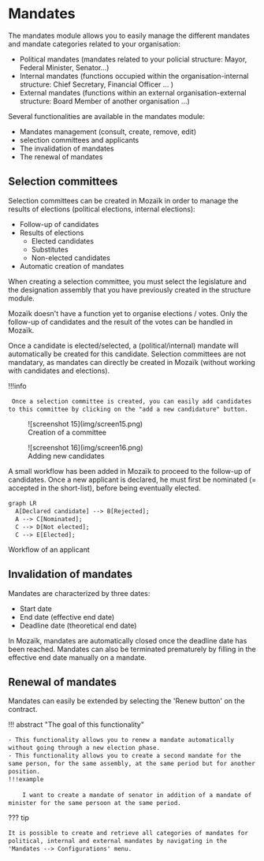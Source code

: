 # Mandates

The mandates module allows you to easily manage the different mandates and mandate categories related to your organisation:

- Political mandates (mandates related to your policial structure: Mayor, Federal Minister, Senator...)
- Internal mandates (functions occupied within the organisation-internal structure: Chief Secretary, Financial Officer ...  )
- External mandates (functions within an external organisation-external structure: Board Member of another organisation ...)

Several functionalities are available in the mandates module:

- Mandates management (consult, create, remove, edit)
- selection committees and applicants
- The invalidation of mandates
- The renewal of mandates

## Selection committees

Selection committees can be created in Mozaïk in order to manage the results of elections (political elections, internal elections):

- Follow-up of candidates
- Results of elections
    - Elected candidates
    - Substitutes
    - Non-elected candidates
- Automatic creation of mandates

When creating a selection committee, you must select the legislature and the designation assembly that you have previously created in the structure module.

Mozaïk doesn't have a function yet to organise elections / votes. Only the follow-up of candidates and the result of the votes can be handled in Mozaïk. 

Once a candidate is elected/selected, a (political/internal) mandate will automatically be created for this candidate. Selection committees are not mandatary, as mandates can directly be created in Mozaïk (without working with candidates and elections).

!!!info

     Once a selection committee is created, you can easily add candidates to this committee by clicking on the "add a new candidature" button.



<figure markdown>
![screenshot 15](img/screen15.png)
 <figcaption>Creation of a committee</figcaption>
</figure>

<figure markdown>
![screenshot 16](img/screen16.png)
 <figcaption>Adding new candidates</figcaption>
</figure>

A small workflow has been added in Mozaïk to proceed to the follow-up of candidates. 
Once a new applicant is declared, he must first be nominated (= accepted in the short-list), before being eventually elected. 

``` mermaid
graph LR
  A[Declared candidate] --> B[Rejected];
  A --> C[Nominated];
  C --> D[Not elected];
  C --> E[Elected];
```
 <figcaption>Workflow of an applicant</figcaption>


## Invalidation of mandates

Mandates are characterized by three dates: 

- Start date
- End date (effective end date)
- Deadline date (theoretical end date)

In Mozaïk, mandates are automatically closed once the deadline date has been reached. Mandates can also be terminated prematurely by filling in the effective end date manually on a mandate.


## Renewal of mandates
Mandates can easily be extended by selecting the 'Renew button' on the contract.

!!! abstract "The goal of this functionality"

    - This functionality allows you to renew a mandate automatically without going through a new election phase.
    - This functionality allows you to create a second mandate for the same person, for the same assembly, at the same period but for another position.
    !!!example

        I want to create a mandate of senator in addition of a mandate of minister for the same persoon at the same period. 

??? tip

    It is possible to create and retrieve all categories of mandates for political, internal and external mandates by navigating in the 'Mandates --> Configurations' menu.